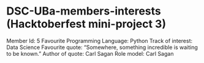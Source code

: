 # DSC-UBa-members-interests (Hacktoberfest mini-project 3)
Member Id: 5
Favourite Programming Language: Python
Track of interest: Data Science
Favourite quote: “Somewhere, something incredible is waiting to be known.”
Author of quote: Carl Sagan
Role model: Carl Sagan
